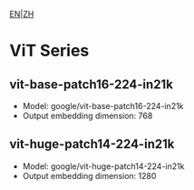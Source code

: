 [EN](README.md)|[ZH](../../../../zh/general_embedding/visual_embedding/vit_series/README.md)
# ViT Series

## vit-base-patch16-224-in21k
- Model: google/vit-base-patch16-224-in21k
- Output embedding dimension: 768

## vit-huge-patch14-224-in21k
- Model: google/vit-huge-patch14-224-in21k
- Output embedding dimension: 1280 